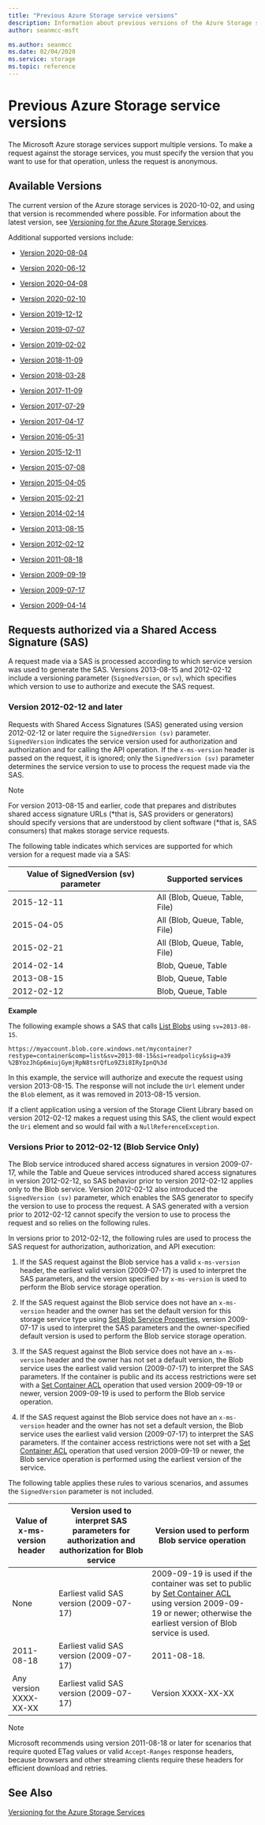 ```yaml
---
title: "Previous Azure Storage service versions"
description: Information about previous versions of the Azure Storage service.
author: seanmcc-msft

ms.author: seanmcc
ms.date: 02/04/2020
ms.service: storage
ms.topic: reference
---
```


# Previous Azure Storage service versions
The Microsoft Azure storage services support multiple versions. To make a request against the storage services, you must specify the version that you want to use for that operation, unless the request is anonymous.  
  
## Available Versions  
 The current version of the Azure storage services is 2020-10-02, and using that version is recommended where possible. For information about the latest version, see [Versioning for the Azure Storage Services](Versioning-for-the-Azure-Storage-Services.md).  
  
 Additional supported versions include:

-   [Version 2020-08-04](version-2020-08-04.md)

-   [Version 2020-06-12](version-2020-06-12.md)

-   [Version 2020-04-08](version-2020-04-08.md)

-   [Version 2020-02-10](version-2020-02-10.md)

-   [Version 2019-12-12](version-2019-12-12.md)

-   [Version 2019-07-07](version-2019-07-07.md)

-   [Version 2019-02-02](version-2019-02-02.md)

-   [Version 2018-11-09](version-2018-11-09.md)

-   [Version 2018-03-28](version-2018-03-28.md)

-   [Version 2017-11-09](version-2017-11-09.md) 

-   [Version 2017-07-29](version-2017-07-29.md) 

-   [Version 2017-04-17](Version-2017-04-17.md) 

-   [Version 2016-05-31](version-2016-05-31.md) 

-   [Version 2015-12-11](Version-2015-12-11.md) 

-   [Version 2015-07-08](Version-2015-07-08.md)  
  
-   [Version 2015-04-05](Version-2015-04-05.md)  
  
-   [Version 2015-02-21](Version-2015-02-21.md)  
  
-   [Version 2014-02-14](Version-2014-02-14.md)  
  
-   [Version 2013-08-15](Version-2013-08-15.md)  
  
-   [Version 2012-02-12](Version-2012-02-12.md)  
  
-   [Version 2011-08-18](Version-2011-08-18.md)  
  
-   [Version 2009-09-19](Version-2009-09-19.md)  
  
-   [Version 2009-07-17](Version-2009-07-17.md)  
  
-   [Version 2009-04-14](Version-2009-04-14.md)  
  
## Requests authorized via a Shared Access Signature (SAS)  
 A request made via a SAS is processed according to which service version was used to generate the SAS. Versions 2013-08-15 and 2012-02-12 include a versioning parameter (`SignedVersion`, or `sv`), which specifies which version to use to authorize and execute the SAS request.  
  
### Version 2012-02-12 and later  
 Requests with Shared Access Signatures (SAS) generated using version 2012-02-12 or later require the `SignedVersion (sv)` parameter. `SignedVersion` indicates the service version used for authorization and authorization and for calling the API operation. If the `x-ms-version` header is passed on the request, it is ignored; only the `SignedVersion (sv)` parameter determines the service version to use to process the request made via the SAS.  
  
> [!NOTE]
>  For version 2013-08-15 and earlier, code that prepares and distributes shared access signature URLs (*that is, SAS providers or generators) should specify versions that are understood by client software (*that is, SAS consumers) that makes storage service requests.  
  
 The following table indicates which services are supported for which version for a request made via a SAS:  
  
|Value of SignedVersion (sv) parameter|Supported services|  
|---------------------------------------------|------------------------|  
|2015-12-11|All (Blob, Queue, Table, File)|  
|2015-04-05|All (Blob, Queue, Table, File)|  
|2015-02-21|All (Blob, Queue, Table, File)|  
|2014-02-14|Blob, Queue, Table|  
|2013-08-15|Blob, Queue, Table|  
|2012-02-12|Blob, Queue, Table|  
  
 **Example**  
  
 The following example shows a SAS that calls [List Blobs](List-Blobs.md) using `sv=2013-08-15`.  
  
 `https://myaccount.blob.core.windows.net/mycontainer?restype=container&comp=list&sv=2013-08-15&si=readpolicy&sig=a39 %2BYozJhGp6miujGymjRpN8tsrQfLo9Z3i8IRyIpnQ%3d`  
  
 In this example, the service will authorize and execute the request using version 2013-08-15. The response will not include the `Url` element under the `Blob` element, as it was removed in 2013-08-15 version.  
  
 If a client application using a version of the Storage Client Library based on version 2012-02-12 makes a request using this SAS, the client would expect the `Uri` element and so would fail with a `NullReferenceException`.  
  
### Versions Prior to 2012-02-12 (Blob Service Only)  
 The Blob service introduced shared access signatures in version 2009-07-17, while the Table and Queue services introduced shared access signatures in version 2012-02-12, so SAS behavior prior to version 2012-02-12 applies only to the Blob service. Version 2012-02-12 also introduced the `SignedVersion (sv)` parameter, which enables the SAS generator to specify the version to use to process the request. A SAS generated with a version prior to 2012-02-12 cannot specify the version to use to process the request and so relies on the following rules.  
  
 In versions prior to 2012-02-12, the following rules are used to process the SAS request for authorization, authorization, and API execution:  
  
1.  If the SAS request against the Blob service has a valid `x-ms-version` header, the earliest valid version (2009-07-17) is used to interpret the SAS parameters, and the version specified by `x-ms-version` is used to perform the Blob service storage operation.  
  
2.  If the SAS request against the Blob service does not have an `x-ms-version` header and the owner has set the default version for this storage service type using [Set Blob Service Properties](Set-Blob-Service-Properties.md), version 2009-07-17 is used to interpret the SAS parameters and the owner-specified default version is used to perform the Blob service storage operation.  
  
3.  If the SAS request against the Blob service does not have an `x-ms-version` header and the owner has not set a default version, the Blob service uses the earliest valid version (2009-07-17) to interpret the SAS parameters. If the container is public and its access restrictions were set with a [Set Container ACL](Set-Container-ACL.md) operation that used version 2009-09-19 or newer, version 2009-09-19 is used to perform the Blob service operation.  
  
4.  If the SAS request against the Blob service does not have an `x-ms-version` header and the owner has not set a default version, the Blob service uses the earliest valid version (2009-07-17) to interpret the SAS parameters. If the container access restrictions were not set with a [Set Container ACL](Set-Container-ACL.md) operation that used version 2009-09-19 or newer, the Blob service operation is performed using the earliest version of the service.  
  
 The following table applies these rules to various scenarios, and assumes the `SignedVersion` parameter is not included.  

|Value of x-ms-version header|Version used to interpret SAS parameters for authorization and authorization for Blob service|Version used to perform Blob service operation|
|-|-|-|
|None|Earliest valid SAS version (2009-07-17)|2009-09-19 is used if the container was set to public by [Set Container ACL](Set-Container-ACL.md) using version 2009-09-19 or newer; otherwise the earliest version of Blob service is used.|  
|2011-08-18|Earliest valid SAS version (2009-07-17)|2011-08-18.|  
|Any version XXXX-XX-XX|Earliest valid SAS version (2009-07-17)|Version XXXX-XX-XX|  
  
> [!NOTE]
> Microsoft recommends using version 2011-08-18 or later for scenarios that require quoted ETag values or valid `Accept-Ranges` response headers, because browsers and other streaming clients require these headers for efficient download and retries.  
  
## See Also  
 [Versioning for the Azure Storage Services](Versioning-for-the-Azure-Storage-Services.md)
